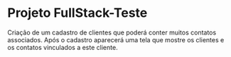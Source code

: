 # Projeto FullStack-Teste

Criação de um cadastro de clientes que poderá conter muitos contatos associados. Após o cadastro aparecerá uma tela que mostre os clientes e os contatos vinculados a este cliente.

